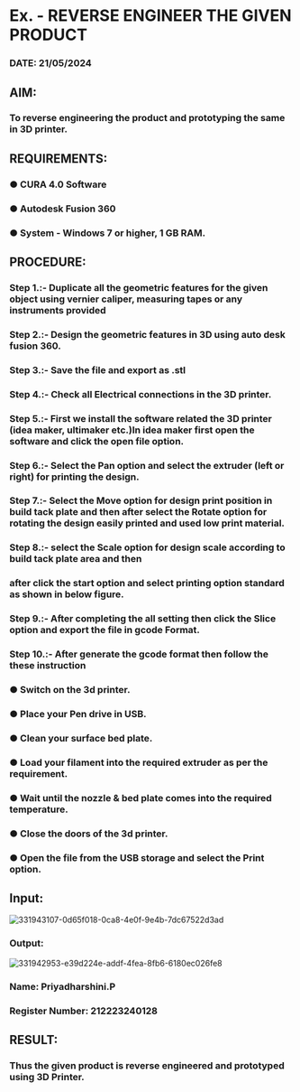# Ex.   - REVERSE ENGINEER THE GIVEN PRODUCT

### DATE: 21/05/2024

## AIM: 
### To reverse engineering the product and prototyping the same in 3D printer.

## REQUIREMENTS:
### ●	CURA 4.0 Software
### ●	 Autodesk Fusion 360
### ●	 System - Windows 7 or higher, 1 GB RAM.

## PROCEDURE:
### Step 1.:- Duplicate all the geometric features for the given object using vernier caliper, measuring tapes or any instruments provided
### Step 2.:- Design the geometric features in 3D using auto desk fusion 360.
### Step 3.:- Save the file and export as .stl
### Step 4.:- Check all Electrical connections in the 3D printer.
### Step 5.:- First we install the software related the 3D printer (idea maker, ultimaker etc.)In idea maker first open the software and click the open file option.
### Step 6.:- Select the Pan option and select the extruder (left or right) for printing the design.
### Step 7.:- Select the Move option for design print position in build tack plate and then after select the Rotate option for rotating the design easily printed and used low print material.
### Step 8.:- select the Scale option for design scale according to build tack plate area and then
### after click the start option and select printing option standard as shown in below figure.
### Step 9.:- After completing the all setting then click the Slice option and export the file in gcode Format.
### Step 10.:- After generate the gcode format then follow the these instruction 
  ###   ●	Switch on the 3d printer.
  ###   ●	Place your Pen drive in USB.
  ###   ●	Clean your surface bed plate.
  ###   ●	Load your filament into the required extruder as per the requirement.
  ###   ●	Wait until the nozzle & bed plate comes into the required temperature.
  ###   ●	Close the doors of the 3d printer.
  ###   ●	Open the file from the USB storage and select the Print option.

## Input:
![331943107-0d65f018-0ca8-4e0f-9e4b-7dc67522d3ad](https://github.com/priyadharshini210/Ex.-10---REVERSE-ENGINEER-THE-GIVEN-PRODUCT/assets/148514638/bb58265f-30fc-4a9a-a614-8ec3670e8b52)

### Output:
![331942953-e39d224e-addf-4fea-8fb6-6180ec026fe8](https://github.com/priyadharshini210/Ex.-10---REVERSE-ENGINEER-THE-GIVEN-PRODUCT/assets/148514638/8556e443-4e8b-4b8a-9ae7-fde72c1ff25d)


### Name: Priyadharshini.P
### Register Number: 212223240128

## RESULT:
###   Thus the given product is reverse engineered and prototyped using 3D Printer.
